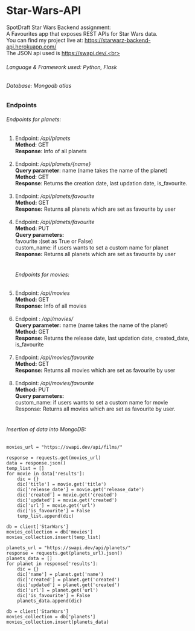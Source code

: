 # <h1>Star-Wars-API</h1>

SpotDraft Star Wars Backend assignment:<br>
A Favourites app that exposes REST APIs for Star Wars data. <br>
You can find my project live at: https://starwarz-backend-api.herokuapp.com/ <br>
The JSON api used is https://swapi.dev/.<br>
<h6>Language & Framework used: Python, Flask</h6>
<h6>Database: Mongodb atlas<br></h6>

<h3>Endpoints</h3>
<h6>Endpoints for planets:</h6>
<ol>
<li>Endpoint: <i>/api/planets</i></li>
<b>Method</b>: GET<br>
<b>Response</b>: Info of all planets</li><br><br>
<li> Endpoint:  <i>/api/planets/{name}<br></i></li>
<b>Query parameter</b>: name (name takes the name of the planet)<br>
<b>Method</b>: GET<br>
<b>Response</b>: Returns the creation date, last updation date, is_favourite.<br><br>

<li> Endpoint: <i>/api/planets/favourite<br></i> </li>
<b>Method:</b> GET<br>
<b>Response:</b> Returns all planets which are set as favourite by user<br><br>
    
 <li> Endpoint: <i>/api/planets/favourite</i></li>
<b>Method:</b> PUT<br>
<b>Query parameters:</b><br>
    favourite :(set as True or False)<br>
    custom_name: if users wants to set a custom name for planet<br>
<b>Response:</b> Returns all planets which are set as favourite by user<br><br>

<h6>Endpoints for movies:</h6>
<li> Endpoint: <i>/api/movies </i></li>
<b>Method:</b> GET<br>
<b>Response:</b> Info of all movies<br><br>

<li> Endpoint :<i> /api/movies/<name></i></li>
<b>Query parameter:</b> name (name takes the name of the planet)<br>
<b>Method:</b> GET<br>
<b>Response:</b> Returns the release date, last updation date, created_date, is_favourite<br><br>

<li> Endpoint: <i>/api/movies/favourite</li></i>
<b>Method:</b> GET<br>
<b>Response:</b> Returns all movies which are set as favourite by user<br><br>
    
<li> Endpoint: <i>/api/movies/favourite</i></li>
<b>Method:</b> PUT<br>
<b>Query parameters:</b><br
    favourite :(set as True or False)<br>
    custom_name: if users wants to set a custom name for movie<br>
Response: Returns all movies which are set as favourite by user.<br><br></ol>
    
<h6>Insertion of data into MongoDB:</h6>

    movies_url = "https://swapi.dev/api/films/"
```python:
response = requests.get(movies_url)
data = response.json()
temp_list = []
for movie in data['results']:
    dic = {}
    dic['title'] = movie.get('title')
    dic['release_date'] = movie.get('release_date')
    dic['created'] = movie.get('created')
    dic['updated'] = movie.get('created')
    dic['url'] = movie.get('url')
    dic['is_favourite'] = False
    temp_list.append(dic)

db = client['StarWars']
movies_collection = db['movies']
movies_collection.insert(temp_list)

planets_url = "https://swapi.dev/api/planets/"
response = requests.get(planets_url).json()
planets_data = []
for planet in response['results']:
    dic = {}
    dic['name'] = planet.get('name')
    dic['created'] = planet.get('created')
    dic['updated'] = planet.get('created')
    dic['url'] = planet.get('url')
    dic['is_favourite'] = False
    planets_data.append(dic)

db = client['StarWars']
movies_collection = db['planets']
movies_collection.insert(planets_data)




